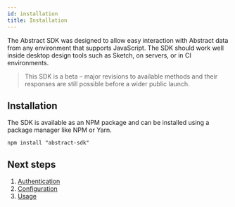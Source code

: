 ```yaml
---
id: installation
title: Installation
---
```


The Abstract SDK was designed to allow easy interaction with Abstract data from any environment that supports JavaScript. The SDK should work well inside desktop design tools such as Sketch, on servers, or in CI environments.

> This SDK is a beta – major revisions to available methods and their responses are still possible before a wider public launch.

## Installation

The SDK is available as an NPM package and can be installed using a package manager like NPM or Yarn.

```
npm install "abstract-sdk"
```

## Next steps

1. [Authentication](/docs/authentication)
1. [Configuration](/docs/configuration)
1. [Usage](/docs/usage)
